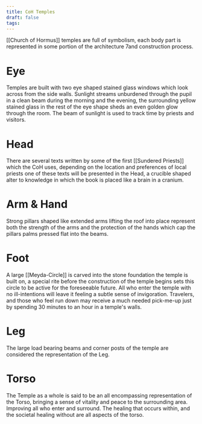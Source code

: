 ```yaml
---
title: CoH Temples
draft: false
tags:
---
```

[[Church of Hormus]] temples are full of symbolism, each body part is represented in some portion of the architecture 7and construction process.
# Eye
Temples are built with two eye shaped stained glass windows which look across from the side walls. Sunlight streams unburdened through the pupil in a clean beam during the morning and the evening, the surrounding yellow stained glass in the rest of the eye shape sheds an even golden glow through the room. The beam of sunlight is used to track time by priests and visitors.
# Head
There are several texts written by some of the first [[Sundered Priests]] which the CoH uses, depending on the location and preferences of local priests one of these texts will be presented in the Head, a crucible shaped alter to knowledge in which the book is placed like a brain in a cranium.
# Arm & Hand
Strong pillars shaped like extended arms lifting the roof into place represent both the strength of the arms and the protection of the hands which cap the pillars palms pressed flat into the beams.
# Foot
A large [[Meyda-Circle]] is carved into the stone foundation the temple is built on, a special rite before the construction of the temple begins sets this circle to be active for the foreseeable future. All who enter the temple with no ill-intentions will leave it feeling a subtle sense of invigoration. Travelers, and those who feel run down may receive a much needed pick-me-up just by spending 30 minutes to an hour in a temple's walls.
# Leg
The large load bearing beams and corner posts of the temple are considered the representation of the Leg.
# Torso
The Temple as a whole is said to be an all encompassing representation of the Torso, bringing a sense of vitality and peace to the surrounding area. Improving all who enter and surround. The healing that occurs within, and the societal healing without are all aspects of the torso.
